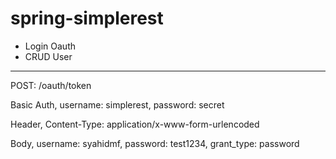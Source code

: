 # spring-simplerest

- Login Oauth
- CRUD User

---------------

POST: /oauth/token

Basic Auth, username: simplerest, password: secret

Header, Content-Type: application/x-www-form-urlencoded 

Body, username: syahidmf, password: test1234, grant_type: password